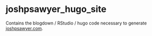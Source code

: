 # joshpsawyer_hugo_site

Contains the blogdown / RStudio / hugo code necessary to generate [joshpsawyer.com](http://joshpsawyer.com/).
